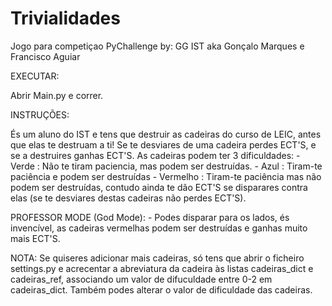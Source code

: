 ﻿# Trivialidades

Jogo para competiçao PyChallenge
by: GG IST aka Gonçalo Marques e Francisco Aguiar

EXECUTAR:

Abrir Main.py e correr.


INSTRUÇÕES:

  És um aluno do IST e tens que destruir as cadeiras do curso de LEIC, antes que elas te destruam a ti!
  Se te desviares de uma cadeira perdes ECT'S, e se a destruires ganhas ECT'S.
  As cadeiras podem ter 3 dificuldades:
    - Verde : Não te tiram paciencia, mas podem ser destruídas.
    - Azul : Tiram-te paciência e podem ser destruídas
    - Vermelho : Tiram-te paciência mas não podem ser destruídas, contudo
    ainda te dão ECT'S se disparares contra elas (se te desviares destas cadeiras não perdes ECT'S).
    
    
  PROFESSOR MODE (God Mode):
    - Podes disparar para os lados, és invencível, as cadeiras vermelhas podem ser destruídas
    e ganhas muito mais ECT'S.
  
  
NOTA: Se quiseres adicionar mais cadeiras, só tens que abrir o ficheiro settings.py e acrecentar
  a abreviatura da cadeira às listas cadeiras_dict e cadeiras_ref, associando um valor de
  difuculdade entre 0-2 em cadeiras_dict. Também podes alterar o valor de dificuldade das
  cadeiras.
